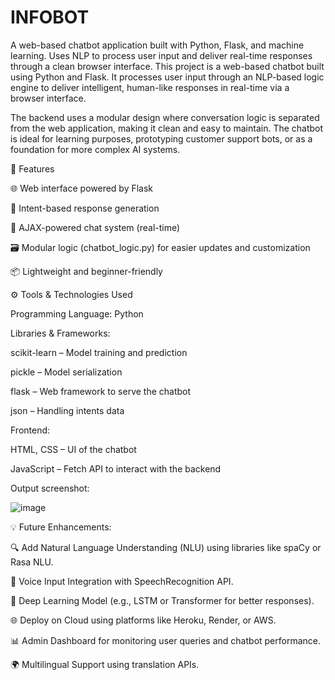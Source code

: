 # INFOBOT
A web-based chatbot application built with Python, Flask, and machine learning. Uses NLP to process user input and deliver real-time responses through a clean browser interface.
This project is a web-based chatbot built using Python and Flask. It processes user input through an NLP-based logic engine to deliver intelligent, human-like responses in real-time via a browser interface.

The backend uses a modular design where conversation logic is separated from the web application, making it clean and easy to maintain. The chatbot is ideal for learning purposes, prototyping customer support bots, or as a foundation for more complex AI systems.


🔧 Features

🌐 Web interface powered by Flask

🧠 Intent-based response generation

🔌 AJAX-powered chat system (real-time)

🗃️ Modular logic (chatbot_logic.py) for easier updates and customization

📦 Lightweight and beginner-friendly


⚙️ Tools & Technologies Used

Programming Language: Python

Libraries & Frameworks:

scikit-learn – Model training and prediction

pickle – Model serialization

flask – Web framework to serve the chatbot

json – Handling intents data

Frontend:

HTML, CSS – UI of the chatbot

JavaScript – Fetch API to interact with the backend



Output screenshot:

![image](https://github.com/user-attachments/assets/a37b701b-3ff6-44b6-9533-a74c00789abd)



💡 Future Enhancements:

🔍 Add Natural Language Understanding (NLU) using libraries like spaCy or Rasa NLU.

🎤 Voice Input Integration with SpeechRecognition API.

🧠 Deep Learning Model (e.g., LSTM or Transformer for better responses).

🌐 Deploy on Cloud using platforms like Heroku, Render, or AWS.

📊 Admin Dashboard for monitoring user queries and chatbot performance.

🌍 Multilingual Support using translation APIs.


